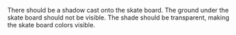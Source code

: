 There should be a shadow cast onto the skate board. The ground under the skate board should not be visible. The shade should be transparent, making the skate board colors visible.